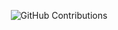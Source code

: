 <div align="center">

![GitHub Contributions](https://github-readme-stats-ruby-one.vercel.app/api?username=lvyufeng&show_icons=true&title_color=fff&icon_color=79ff97&text_color=9f9f9f&bg_color=151515)

</div>
